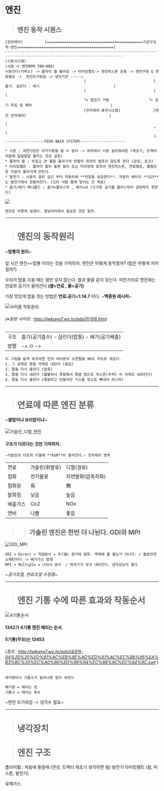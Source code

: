# 엔진

> ## 엔진 동작 시퀀스

    [전자제어]          [============================================기관구조학-엔진============================================]  
    ----------------------------------------------------------------------------------------------------------------------------
    (시동시스템)                                                           (시동 시 엔진RPM 700~800)
    시동건다(키박스) -> 플라이 휠 돌아감 -> 타이밍벨트-> 엔진피스톤 운동 -> 엔진구동 & 연료펌프 ->  엔진뜨거워짐 -> 냉각기관 -----┐
                                        |                               |  흡기- 실린더 - 배기                                  |
                                        |                               |                                                      |
                                        └> 발전기 가동                  └> 공기 주입 및 제어                                    |
                                        [전자제어-충전시스템]               [엔진 전자제어]                                      |
                                                                                                                                |
                                                                        ^                                                       |
                                                                        └-------------------FEED BACK SYSTEM---------------------
                   
                   
```
* 시동 : 내연기관은 자가기동을 할 수 없다 -> 외부에서 시동 걸어줘야함 (제초기, 트랙터 처음에 달달달달 돌리는 것과 같음)
* 플라이 휠 : 무겁고 큰 휠을 돌아가게 만들어 회전이 멈추지 않도록 한다 (관성, 토크)
* 타이밍벨트 : 플라이 휠이 돌면 휠이 도는 타이밍에 맞추어 엔진피스톤, 연료펌프, 물펌프 등 다같이 돌아가게 만든다.
* 발전기 : 시동이 걸린 순간 부터 자동차에 **전원을 공급한다**. 자동차 배터리 **12V**는 발전기에서 만들어진다. (12V 사람 몸에 닿아도 안 죽음)
* 흡기/배기 매니폴드 : 흡기=플라스틱 , 배기=쇠 (뜨거운 공기를 플라스틱이 감당하지 못한다)
```


<img src="https://github.com/lkeonwoo94/Automotive-Engineering/blob/master/%EC%9E%90%EB%8F%99%EC%B0%A8%20%EA%B5%AC%EC%A1%B0%20%EC%9D%B4%EB%A1%A0/%EC%83%A4%EC%8B%9C-%EC%97%94%EC%A7%84/img/%EC%97%94%EC%A7%84.jpg">

```
엔진은 이렇게 생겼다. 철덩어리에서 중요한 것만 짚자.
```

---






>  # 엔진의 동작원리 
#### ~밥통의 원리~


앞 시간 엔진==밥통 이라는 것을 기억하자.
엔진은 어떻게 동작할까? (밥은 어떻게 지어질까?)

우리가 밥을 지을 때는 쌀만 넣지 않는다. 쌀과 물을 같이 넣는다.
마찬가지로 엔진에는 연료와 공기가 들어간다 **(쌀=연료 , 물=공기)**

가장 맛있게 밥을 짓는 방법은 **연료:공기=1:14.7** 이다. ~**백종원 레시피**~

![사이클 작동원리](https://github.com/lkeonwoo94/Automotive-Engineering/blob/master/%EC%9E%90%EB%8F%99%EC%B0%A8%20%EA%B5%AC%EC%A1%B0%20%EC%9D%B4%EB%A1%A0/%EC%83%A4%EC%8B%9C-%EC%97%94%EC%A7%84/img/%EC%97%94%EC%A7%84%204%ED%96%89%EC%A0%95.jpg)
###### (※원본 사이트 : http://jwkang7.wo.to/pds01/106.htm)

| | |
 |--|--|
 |구조|  흡기(공기흡수) - 실린더(밥통) - 배기(공기배출) |
 |방향 |                 ->      ㅁ     -> |
 
 
```
이 그림을 쉽게 외우려면 먼저 여러분의 오른팔을 90도 각도로 세운다.
1. 그 상태로 팔을 아래로 내린다 (흡입)
2. 팔을 다시 올린다 (압축)
3. 팔을 다시 내린다 (불붙여서 폭발해서 폭발 힘으로 피스톤(주먹) 이 아래로 내려간다)
4. 팔을 다시 올린다 (폭발하고 만들어진 가스를 밖으로 빼내야 하니까)
```
---


>  # 연료에 따른 엔진 분류
#### ~쌀밥이냐 보리밥이냐~

![가솔린_디젤_엔진](https://github.com/lkeonwoo94/Automotive-Engineering/blob/master/%EC%9E%90%EB%8F%99%EC%B0%A8%20%EA%B5%AC%EC%A1%B0%20%EC%9D%B4%EB%A1%A0/%EC%83%A4%EC%8B%9C-%EC%97%94%EC%A7%84/img/%EA%B0%80%EC%86%94%EB%A6%B0_%EB%94%94%EC%A0%A4_%EC%97%94%EC%A7%84.jpg)
####  **구조가 다르다**는 것만 기억하자.


```
~가솔린과 다르게 디젤에 **EGR**이 들어간다.~ 전자제어 영역
```

| | | |
|--|--|--|
|연료|가솔린(휘발유) | 디젤(경유) |
|점화|전기불꽃|자연발화(압축착화)|
|점화원| 有 | 無 |
|발화점|낮음|높음|
|배출가스| Co2 | NOx|
|연비| 나쁨 | 좋음 |




>> ## 가솔린 엔진은 한번 더 나뉜다. GDI와 MPI

![GDI_MPI](https://github.com/lkeonwoo94/Automotive-Engineering/blob/master/%EC%9E%90%EB%8F%99%EC%B0%A8%20%EA%B5%AC%EC%A1%B0%20%EC%9D%B4%EB%A1%A0/%EC%83%A4%EC%8B%9C-%EC%97%94%EC%A7%84/img/%EC%97%94%EC%A7%84%EB%B0%A9%EC%8B%9D-GDI-MPI.png)

```
GDI = Direct = 직접분사 = 유(油) 증기에 발화. 액체에 불 붙는거 아니다. / 불완전연소패턴이다 -> 배기가스 발생
MPI = Multiple = 나눠서 분사  / 찌꺼기가 씻겨 내려간다. 냉각성능이 좋다
```


~*공기조절, 연료조절 수정중*~

---





>  # 엔진 기통 수에 따른 효과와 작동순서


![4기통순서](https://github.com/lkeonwoo94/Automotive-Engineering/blob/master/%EC%9E%90%EB%8F%99%EC%B0%A8%20%EA%B5%AC%EC%A1%B0%20%EC%9D%B4%EB%A1%A0/%EC%83%A4%EC%8B%9C-%EC%97%94%EC%A7%84/img/4%EA%B8%B0%ED%86%B5%20%EC%88%9C%EC%84%9C.png)
#### 1342가 4기통 엔진 때리는 순서.
#### 5기통(무쏘)는 12453
###### (참조 : http://jwkang7.wo.to/pds04/EN-04%20%20%ED%81%AC%EB%9E%AD%ED%81%AC%EC%B6%95%EA%B3%BC%20%EC%A0%90%ED%99%94%EC%88%9C%EC%84%9C.swf )


```
배기량이나 기통수가 늘어나면 힘이 세진다

배기량 = 때리는 힘
기통수 = 때리는 횟수
```




~엔진 뜨거워짐 -> 냉각수 필요~




----

> # 냉각장치





>  # 엔진 구조

플라이휠 : 처음에 돌릴때 (관성, 트랙터 제초기 생각하면 됨)
발전기
타이밍벨트 (휠, 피스톤, 발전기)

유해가스


